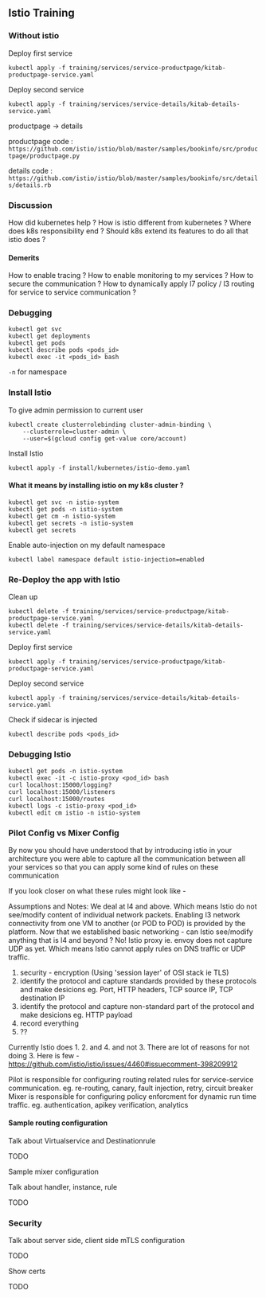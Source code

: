 ## Istio Training

### Without istio

Deploy first service
```
kubectl apply -f training/services/service-productpage/kitab-productpage-service.yaml
```

Deploy second service
```
kubectl apply -f training/services/service-details/kitab-details-service.yaml
```

productpage -> details

productpage code : `https://github.com/istio/istio/blob/master/samples/bookinfo/src/productpage/productpage.py`

details code : `https://github.com/istio/istio/blob/master/samples/bookinfo/src/details/details.rb`

### Discussion

How did kubernetes help ?
How is istio different from kubernetes ?
Where does k8s responsibility end ? Should k8s extend its features to do all that istio does ?

#### Demerits

How to enable tracing ?
How to enable monitoring to my services ?
How to secure the communication ?
How to dynamically apply l7 policy / l3 routing for service to service communication ?

### Debugging

```
kubectl get svc
kubectl get deployments
kubectl get pods
kubectl describe pods <pods_id>
kubectl exec -it <pods_id> bash
```
`-n` for namespace

### Install Istio

To give admin permission to current user
```
kubectl create clusterrolebinding cluster-admin-binding \
    --clusterrole=cluster-admin \
    --user=$(gcloud config get-value core/account)
```
Install Istio
```
kubectl apply -f install/kubernetes/istio-demo.yaml
```



#### What it means by installing istio on my k8s cluster ?

```
kubectl get svc -n istio-system
kubectl get pods -n istio-system
kubectl get cm -n istio-system
kubectl get secrets -n istio-system
kubectl get secrets
```

Enable auto-injection on my default namespace
```
kubectl label namespace default istio-injection=enabled
```


### Re-Deploy the app with Istio
Clean up
```
kubectl delete -f training/services/service-productpage/kitab-productpage-service.yaml
kubectl delete -f training/services/service-details/kitab-details-service.yaml
```

Deploy first service
```
kubectl apply -f training/services/service-productpage/kitab-productpage-service.yaml
```

Deploy second service
```
kubectl apply -f training/services/service-details/kitab-details-service.yaml
```

Check if sidecar is injected
```
kubectl describe pods <pods_id>
```

### Debugging Istio
```
kubectl get pods -n istio-system
kubectl exec -it -c istio-proxy <pod_id> bash
curl localhost:15000/logging?
curl localhost:15000/listeners
curl localhost:15000/routes
kubectl logs -c istio-proxy <pod_id>
kubectl edit cm istio -n istio-system
```


### Pilot Config vs Mixer Config

By now you should have understood that by introducing istio in your architecture
you were able to capture all the communication between all your services so that
you can apply some kind of rules on these communication

If you look closer on what these rules might look like -

Assumptions and Notes: We deal at l4 and above. Which means Istio do not see/modify content of individual network
packets. Enabling l3 network connectivity from one VM to another (or POD to POD) is provided by the platform. Now that we established basic networking - can Istio see/modify anything that is l4 and beyond ? No! Istio proxy ie. envoy does not capture UDP as yet. Which means Istio cannot apply rules on DNS traffic or UDP traffic.

1. security - encryption (Using 'session layer' of OSI stack ie TLS)
2. identify the protocol and capture standards provided by these protocols and
   make desicions eg. Port, HTTP headers, TCP source IP, TCP destination IP
3. identify the protocol and capture non-standard part of the protocol and make desicions eg. HTTP
   payload
4. record everything
5. ??

Currently Istio does 1. 2. and 4. and not 3.
There are lot of reasons for not doing 3. Here is few - https://github.com/istio/istio/issues/4460#issuecomment-398209912

Pilot is responsible for configuring routing related rules for service-service communication. eg. re-routing, canary, fault injection, retry, circuit breaker
Mixer is responsible for configuring policy enforcment for dynamic run time traffic. eg. authentication, apikey verification, analytics



#### Sample routing configuration

Talk about Virtualservice and Destinationrule

TODO

Sample mixer configuration

Talk about handler, instance, rule

TODO

### Security

Talk about server side, client side mTLS configuration

TODO

Show certs

TODO
